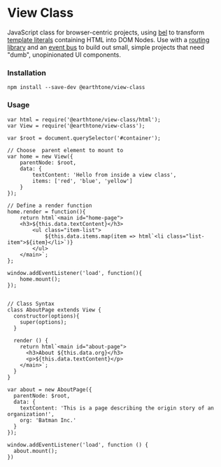 # View Class

JavaScript class for browser-centric projects, using [bel](https://www.npmjs.com/package/bel) to transform [template literals](https://developer.mozilla.org/en-US/docs/Web/JavaScript/Reference/Template_literals) containing HTML into DOM Nodes. Use with a [routing library](https://github.com/krasimir/navigo) and an [event bus](https://nodejs.org/api/events.html#events_class_eventemitter) to build out small, simple projects that need "dumb", unopinionated UI components.

### Installation
```
npm install --save-dev @earthtone/view-class
```

### Usage

```
var html = require('@earthtone/view-class/html');
var View = require('@earthtone/view-class');

var $root = document.querySelector('#container');

// Choose  parent element to mount to
var home = new View({
    parentNode: $root,
    data: {
        textContent: 'Hello from inside a view class',
        items: ['red', 'blue', 'yellow']
    }
});

// Define a render function
home.render = function(){
    return html`<main id="home-page">
    <h3>${this.data.textContent}</h3>
        <ul class="item-list">
            ${this.data.items.map(item => html`<li class="list-item">${item}</li>`)}
        </ul>
    </main>`;
};

window.addEventListener('load', function(){
    home.mount();   
});


// Class Syntax
class AboutPage extends View {
  constructor(options){
    super(options);
  }

  render () { 
    return html`<main id="about-page">
      <h3>About ${this.data.org}</h3>
      <p>${this.data.textContent}</p>
    </main>`;
  }
}

var about = new AboutPage({
  parentNode: $root,
  data: {
    textContent: 'This is a page describing the origin story of an organization!',
    org: 'Batman Inc.'
  }
});

window.addEventListener('load', function () {
  about.mount();
})
```
